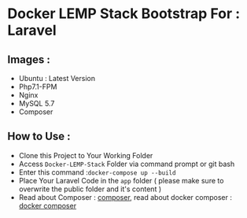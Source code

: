 # Docker LEMP Stack Bootstrap For : Laravel

## Images :
* Ubuntu : Latest Version
* Php7.1-FPM 
* Nginx
* MySQL 5.7
* Composer

## How to Use :
* Clone this Project to Your Working Folder
* Access `Docker-LEMP-Stack` Folder via command prompt or git bash
* Enter this command :`docker-compose up --build`
* Place Your Laravel Code in the `app` folder ( please make sure to overwrite the public folder and it's content )
* Read about Composer : [composer](https://getcomposer.org/doc/), read about docker composer : [docker composer](https://hub.docker.com/_/composer/)

